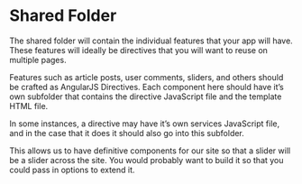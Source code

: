 # Shared Folder

The shared folder will contain the individual features that your app will have. These features will ideally be directives that you will want to reuse on multiple pages.

Features such as article posts, user comments, sliders, and others should be crafted as AngularJS Directives. Each component here should have it’s own subfolder that contains the directive JavaScript file and the template HTML file.

In some instances, a directive may have it’s own services JavaScript file, and in the case that it does it should also go into this subfolder.

This allows us to have definitive components for our site so that a slider will be a slider across the site. You would probably want to build it so that you could pass in options to extend it.